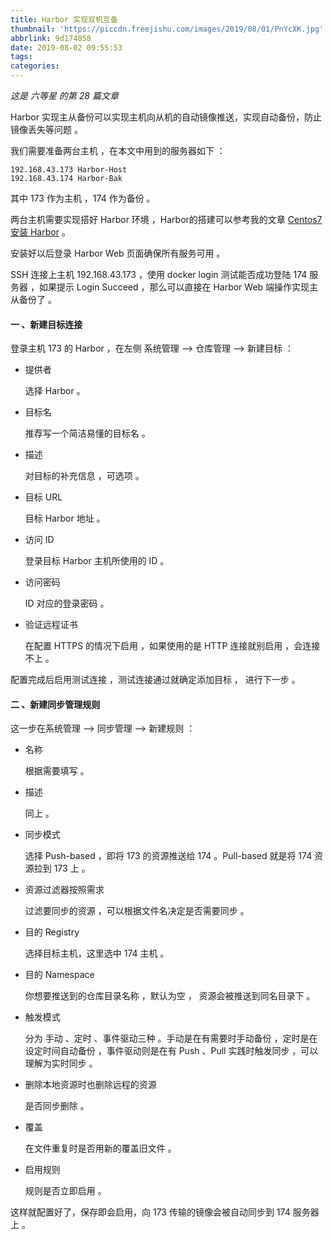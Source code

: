 ```yaml
---
title: Harbor 实现双机互备
thumbnail: 'https://piccdn.freejishu.com/images/2019/08/01/PnYcXK.jpg'
abbrlink: 9d174858
date: 2019-08-02 09:55:53
tags:
categories:
---
```


*这是 六等星 的第 28 篇文章*



Harbor 实现主从备份可以实现主机向从机的自动镜像推送，实现自动备份，防止镜像丢失等问题 。



我们需要准备两台主机 ，在本文中用到的服务器如下 ：

```
192.168.43.173 Harbor-Host
192.168.43.174 Harbor-Bak
```

其中 173 作为主机 ，174 作为备份 。

两台主机需要实现搭好 Harbor 环境 ，Harbor的搭建可以参考我的文章 [Centos7 安装 Harbor](https://nightmare233.top/posts/bcbaf749.html) 。

安装好以后登录 Harbor Web 页面确保所有服务可用 。

SSH 连接上主机 192.168.43.173 ，使用 docker login 测试能否成功登陆 174 服务器 ，如果提示 Login Succeed ，那么可以直接在 Harbor Web 端操作实现主从备份了 。



#### 一 、新建目标连接

登录主机 173 的 Harbor ，在左侧 系统管理 --> 仓库管理 --> 新建目标  ：

- 提供者

  选择 Harbor 。

- 目标名

  推荐写一个简洁易懂的目标名 。

- 描述

  对目标的补充信息 ，可选项 。

- 目标 URL

  目标 Harbor 地址 。

- 访问 ID

  登录目标 Harbor 主机所使用的 ID 。

- 访问密码

  ID 对应的登录密码 。

- 验证远程证书

  在配置 HTTPS 的情况下启用 ，如果使用的是 HTTP 连接就别启用 ，会连接不上 。

配置完成后启用测试连接 ，测试连接通过就确定添加目标 ， 进行下一步 。



#### 二 、新建同步管理规则 

这一步在系统管理 --> 同步管理 --> 新建规则  ：

- 名称

  根据需要填写 。

- 描述

  同上 。

- 同步模式

  选择 Push-based ，即将 173 的资源推送给 174 。Pull-based 就是将 174 资源拉到 173 上 。

- 资源过滤器按照需求 

  过滤要同步的资源 ，可以根据文件名决定是否需要同步 。

- 目的 Registry 

  选择目标主机，这里选中 174 主机  。

- 目的 Namespace 

  你想要推送到的仓库目录名称 ，默认为空 ， 资源会被推送到同名目录下 。

- 触发模式

  分为 手动 、定时 、事件驱动三种 。手动是在有需要时手动备份 ，定时是在设定时间自动备份 ，事件驱动则是在有 Push 、Pull 实践时触发同步 ，可以理解为实时同步 。

- 删除本地资源时也删除远程的资源

  是否同步删除 。

- 覆盖

  在文件重复时是否用新的覆盖旧文件 。

- 启用规则

  规则是否立即启用 。

这样就配置好了，保存即会启用，向 173 传输的镜像会被自动同步到 174 服务器上 。

